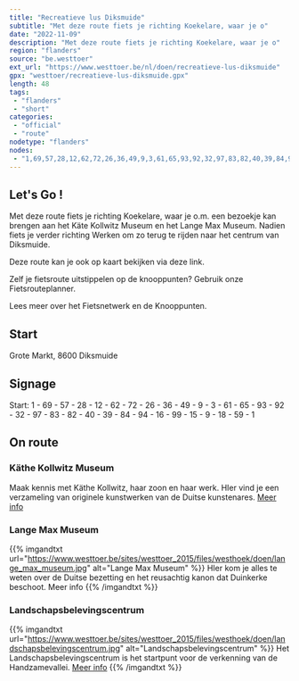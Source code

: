 ```yaml
---
title: "Recreatieve lus Diksmuide"
subtitle: "Met deze route fiets je richting Koekelare, waar je o"
date: "2022-11-09"
description: "Met deze route fiets je richting Koekelare, waar je o"
region: "flanders"
source: "be.westtoer"
ext_url: "https://www.westtoer.be/nl/doen/recreatieve-lus-diksmuide"
gpx: "westtoer/recreatieve-lus-diksmuide.gpx"
length: 48
tags:
 - "flanders"
 - "short"
categories:
 - "official"
 - "route"
nodetype: "flanders"
nodes:
 - "1,69,57,28,12,62,72,26,36,49,9,3,61,65,93,92,32,97,83,82,40,39,84,94,16,99,15,9,18,59,1"
---
```


## Let's Go ! 

Met deze route fiets je richting Koekelare, waar je o.m. een bezoekje kan brengen aan het Käte Kollwitz Museum en het Lange Max Museum. Nadien fiets je verder richting Werken om zo terug te rijden naar het centrum van Diksmuide.

Deze route kan je ook op kaart bekijken via deze link.

Zelf je fietsroute uitstippelen op de knooppunten? Gebruik onze Fietsrouteplanner.

Lees meer over het Fietsnetwerk en de Knooppunten.

## Start

Grote Markt, 8600 Diksmuide

## Signage

Start: 1 - 69 - 57 - 28 - 12 - 62 - 72 - 26 - 36 - 49 - 9 - 3 - 61 - 65 - 93 - 92 - 32 - 97 - 83 - 82 - 40 - 39 - 84 - 94 - 16 - 99 - 15 - 9 - 18 - 59 - 1

## On route

### Käthe Kollwitz Museum

Maak kennis met Käthe Kollwitz, haar zoon en haar werk. HIer vind je een verzameling van originele kunstwerken van de Duitse kunstenares.
	[Meer info](/nl/doen/k%C3%A4the-kollwitz-museum)
### Lange Max Museum

{{% imgandtxt url="https://www.westtoer.be/sites/westtoer_2015/files/westhoek/doen/lange_max_museum.jpg" alt="Lange Max Museum" %}}
HIer kom je alles te weten over de Duitse bezetting en het reusachtig kanon dat Duinkerke beschoot.
	Meer info
{{% /imgandtxt %}}

### Landschapsbelevingscentrum

{{% imgandtxt url="https://www.westtoer.be/sites/westtoer_2015/files/westhoek/doen/landschapsbelevingscentrum.jpg" alt="Landschapsbelevingscentrum" %}}
Het Landschapsbelevingscentrum is het startpunt voor de verkenning van de Handzamevallei.
	[Meer info](/nl/doen/landschapsbelevingscentrum-de-handzamevallei)
{{% /imgandtxt %}}


